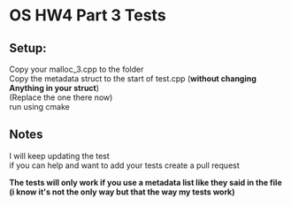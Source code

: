 # OS HW4 Part 3 Tests
## Setup:  
Copy your malloc_3.cpp to the folder  
Copy the metadata struct to the start of test.cpp (**without changing Anything in your struct**)   
(Replace the one there now)  
run using cmake

## Notes  
I will keep updating the test  
if you can help and want to add your tests create a pull request

**The tests will only work if you use a metadata list like they said in the file
(i know it's not the only way but that the way my tests work)**

